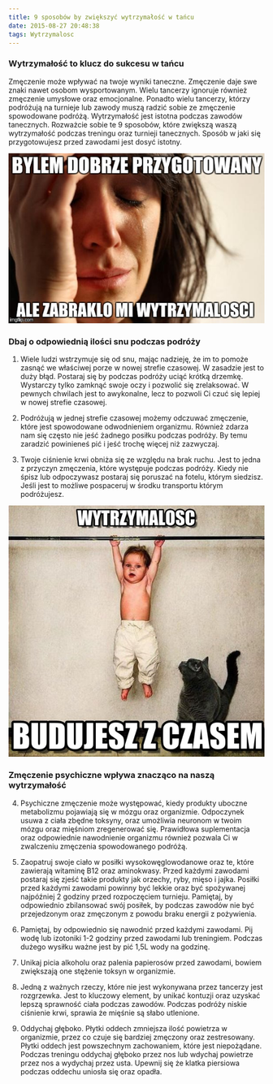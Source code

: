 ```yaml
---
title: 9 sposobów by zwiększyć wytrzymałość w tańcu
date: 2015-08-27 20:48:38
tags: Wytrzymalosc
---
```


### Wytrzymałość to klucz do sukcesu w tańcu

Zmęczenie może wpływać na twoje wyniki taneczne. Zmęczenie daje swe znaki nawet osobom wysportowanym. Wielu tancerzy ignoruje również zmęczenie umysłowe oraz emocjonalne. Ponadto wielu tancerzy, którzy podróżują na turnieje lub zawody muszą radzić sobie ze zmęczenie spowodowane podróżą. Wytrzymałość jest istotna podczas zawodów tanecznych. Rozważcie sobie te 9 sposobów, które zwiększą waszą wytrzymałość podczas treningu oraz turnieji tanecznych. Sposób w jaki się przygotowujesz przed zawodami jest dosyć istotny.

![mem](/blog/images/wytrzymalosc.jpg)

<!-- more -->

### Dbaj o odpowiednią ilości snu podczas podróży

1.   Wiele ludzi wstrzymuje się od snu, mając nadzieję, że im to pomoże zasnąć we właściwej porze w nowej strefie czasowej. W zasadzie jest to duży błąd. Postaraj się by podczas podróży uciąć krótką drzemkę. Wystarczy tylko zamknąć swoje oczy i pozwolić się zrelaksować. W pewnych chwilach jest to awykonalne, lecz to pozwoli Ci czuć się lepiej w nowej strefie czasowej.

2.   Podróżują w jednej strefie czasowej możemy odczuwać zmęczenie, które jest spowodowane odwodnieniem organizmu. Również zdarza nam się często nie jeść żadnego posiłku podczas podróży. By temu zaradzić powinieneś pić i jeść trochę więcej niż zazwyczaj.

3.   Twoje ciśnienie krwi obniża się ze względu na brak ruchu. Jest to jedna z przyczyn zmęczenia, które występuje podczas podróży. Kiedy nie śpisz lub odpoczywasz postaraj się poruszać na fotelu, którym siedzisz. Jeśli jest to możliwe pospaceruj w środku transportu którym podróżujesz. 

![mem](/blog/images/child.jpg)

### Zmęczenie psychiczne wpływa znacząco na naszą wytrzymałość

4.   Psychiczne zmęczenie może występować, kiedy produkty uboczne metabolizmu pojawiają się w mózgu oraz organizmie. Odpoczynek usuwa z ciała zbędne toksyny, oraz umożliwia neuronom w twoim mózgu oraz mięśniom zregenerować się. Prawidłowa suplementacja oraz odpowiednie nawodnienie organizmu również pozwala Ci w zwalczeniu zmęczenia spowodowanego podróżą.

5.   Zaopatruj swoje ciało w posiłki wysokowęglowodanowe oraz te, które zawierają witaminę B12 oraz aminokwasy. Przed każdymi zawodami postaraj się zjeść takie produkty jak orzechy, ryby, mięso i jajka. Posiłki przed każdymi zawodami powinny być lekkie oraz być spożywanej najpóźniej 2 godziny przed rozpoczęciem turnieju. Pamiętaj, by odpowiednio zbilansować swój posiłek, by podczas zawodów nie być przejedzonym oraz zmęczonym z powodu braku energii z pożywienia.

6.   Pamiętaj, by odpowiednio się nawodnić przed każdymi zawodami. Pij wodę lub izotoniki 1-2 godziny przed zawodami lub treningiem. Podczas dużego wysiłku ważne jest by pić 1,5L wody na godzinę.

7.   Unikaj picia alkoholu oraz palenia papierosów przed zawodami, bowiem zwiększają one stężenie toksyn w organizmie.

8.   Jedną z ważnych rzeczy, które nie jest wykonywana przez tancerzy jest rozgrzewka. Jest to kluczowy element, by unikać kontuzji oraz uzyskać lepszą sprawność ciała podczas zawodów. Podczas podróży niskie ciśnienie krwi, sprawia że mięśnie są słabo utlenione.  
9.   Oddychaj głęboko. Płytki oddech zmniejsza ilość powietrza w organizmie, przez co czuje się bardziej zmęczony oraz zestresowany. Płytki oddech jest powszechnym zachowaniem, które jest niepożądane. Podczas treningu oddychaj głęboko przez nos lub wdychaj powietrze przez nos a wydychaj przez usta.  Upewnij się że klatka piersiowa podczas oddechu uniosła się oraz opadła.